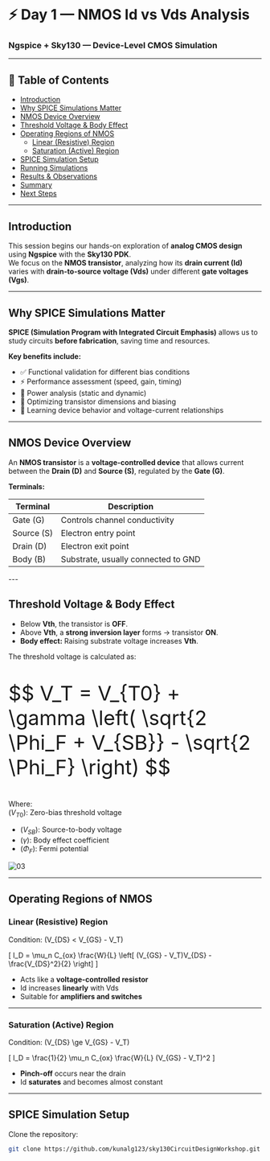 # ⚡ Day 1 — NMOS Id vs Vds Analysis

### Ngspice + Sky130 — Device-Level CMOS Simulation

---

## 📌 Table of Contents
- [Introduction](#introduction)  
- [Why SPICE Simulations Matter](#why-spice-simulations-matter)  
- [NMOS Device Overview](#nmos-device-overview)  
- [Threshold Voltage & Body Effect](#threshold-voltage--body-effect)  
- [Operating Regions of NMOS](#operating-regions-of-nmos)  
  - [Linear (Resistive) Region](#linear-resistive-region)  
  - [Saturation (Active) Region](#saturation-active-region)  
- [SPICE Simulation Setup](#spice-simulation-setup)  
- [Running Simulations](#running-simulations)  
- [Results & Observations](#results--observations)  
- [Summary](#summary)  
- [Next Steps](#next-steps)  

---

## Introduction

This session begins our hands-on exploration of **analog CMOS design** using **Ngspice** with the **Sky130 PDK**.  
We focus on the **NMOS transistor**, analyzing how its **drain current (Id)** varies with **drain-to-source voltage (Vds)** under different **gate voltages (Vgs)**.

---

## Why SPICE Simulations Matter

**SPICE (Simulation Program with Integrated Circuit Emphasis)** allows us to study circuits **before fabrication**, saving time and resources.  

**Key benefits include:**

- ✅ Functional validation for different bias conditions  
- ⚡ Performance assessment (speed, gain, timing)  
- 🔋 Power analysis (static and dynamic)  
- 🔧 Optimizing transistor dimensions and biasing  
- 🧠 Learning device behavior and voltage-current relationships  

---

## NMOS Device Overview

An **NMOS transistor** is a **voltage-controlled device** that allows current between the **Drain (D)** and **Source (S)**, regulated by the **Gate (G)**.

**Terminals:**

| Terminal | Description |
|---------|-------------|
| Gate (G) | Controls channel conductivity |
| Source (S) | Electron entry point |
| Drain (D) | Electron exit point |
| Body (B) | Substrate, usually connected to GND |

<div align="center"
<img width="350" height="297" alt="image" src="https://github.com/user-attachments/assets/6f0b88d8-1d87-41e7-b0b0-cbe0525fc83e" />
</div>
---

## Threshold Voltage & Body Effect

- Below **Vth**, the transistor is **OFF**.  
- Above **Vth**, a **strong inversion layer** forms → transistor **ON**.  
- **Body effect:** Raising substrate voltage increases **Vth**.


The threshold voltage is calculated as:

<p style="font-size:40px;">
$$
V_T = V_{T0} + \gamma \left( \sqrt{2 \Phi_F + V_{SB}} - \sqrt{2 \Phi_F} \right)
$$
</p>



Where:  
$(V_{T0})$: Zero-bias threshold voltage
* $(V_{SB})$: Source-to-body voltage
* $(\gamma)$: Body effect coefficient
* $(\Phi_F)$: Fermi potential

![03](./images/03.png)

---

## Operating Regions of NMOS

### Linear (Resistive) Region

Condition: \(V_{DS} < V_{GS} - V_T\)  

\[
I_D = \mu_n C_{ox} \frac{W}{L} \left[ (V_{GS} - V_T)V_{DS} - \frac{V_{DS}^2}{2} \right]
\]

- Acts like a **voltage-controlled resistor**  
- Id increases **linearly** with Vds  
- Suitable for **amplifiers and switches**

---

### Saturation (Active) Region

Condition: \(V_{DS} \ge V_{GS} - V_T\)  

\[
I_D = \frac{1}{2} \mu_n C_{ox} \frac{W}{L} (V_{GS} - V_T)^2
\]

- **Pinch-off** occurs near the drain  
- Id **saturates** and becomes almost constant

---

## SPICE Simulation Setup

Clone the repository:

```bash
git clone https://github.com/kunalg123/sky130CircuitDesignWorkshop.git


